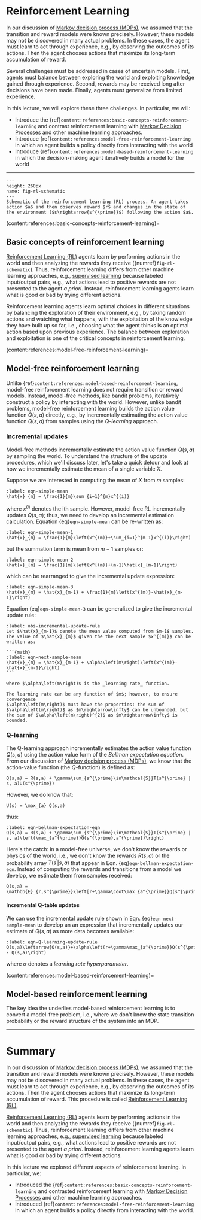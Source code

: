 # Reinforcement Learning

In our discussion of [Markov decision process (MDPs)](./mdp.md), we assumed that the transition and reward models were known precisely. However, these models may not be discovered in many actual problems. In these cases, the agent must learn to act through experience, e.g., by observing the outcomes of its actions. Then the agent chooses actions that maximize its long-term accumulation of reward. 

Several challenges must be addressed in cases of uncertain models. First, agents must balance between exploring the world and exploiting knowledge gained through experience. Second, rewards may be received long after decisions have been made. Finally, agents must generalize from limited experience. 

In this lecture, we will explore these three challenges. In particular, we will:

* Introduce the {ref}`content:references:basic-concepts-reinforcement-learning` and contrast reinforcement learning with [Markov Decision Processes](./mdp.md) and other machine learning approaches. 
* Introduce {ref}`content:references:model-free-reinforcement-learning` in which an agent builds a policy directly from interacting with the world
* Introduce {ref}`content:references:model-based-reinforcement-learning` in which the decision-making agent iteratively builds a model for the world

---

 ```{figure} ./figs/Fig-Schematic-RL.pdf
---
height: 260px
name: fig-rl-schematic
---
Schematic of the reinforcement learning (RL) process. An agent takes action $a$ and then observes reward $r$ and changes in the state of the environment ($s\rightarrow{s^{\prime}}$) following the action $a$. 
```


(content:references:basic-concepts-reinforcement-learning)=
## Basic concepts of reinforcement learning
[Reinforcement Learning (RL)](https://en.wikipedia.org/wiki/Reinforcement_learning) agents learn by performing actions in the world and then analyzing the rewards they receive ({numref}`fig-rl-schematic`). Thus, reinforcement learning differs from other machine learning approaches, e.g., [supervised learning](https://en.wikipedia.org/wiki/Supervised_learning) because labeled input/output pairs, e.g., what actions lead to positive rewards are not presented to the agent _a priori_.  Instead, reinforcement learning agents learn what is good or bad by trying different actions. 

Reinforcement learning agents learn optimal choices in different situations by balancing the exploration of their environment, e.g., by taking random actions and watching what happens, with the exploitation of the knowledge they have built up so far, i.e., choosing what the agent thinks is an optimal action based upon previous experience. The balance between exploration and exploitation is one of the critical concepts in reinforcement learning.

(content:references:model-free-reinforcement-learning)=
## Model-free reinforcement learning
Unlike {ref}`content:references:model-based-reinforcement-learning`, model-free reinforcement learning does not require transition or reward models. Instead, model-free methods, like bandit problems, iteratively construct a policy by interacting with the world. However, unlike bandit problems, model-free 
reinforcement learning builds the action value function $Q(s, a)$ directly, e.g., by incrementally estimating the action value function $Q(s, a)$ from samples using the _Q-learning_ approach. 

### Incremental updates
Model-free methods incrementally estimate the action value function $Q(s, a)$ by sampling the world. To understand the structure of the update procedures, which we'll discuss later, let's take a quick detour and look at how we incrementally estimate the mean of a single variable $X$. 

Suppose we are interested in computing the mean of $X$ from $m$ samples:

```{math}
:label: eqn-simple-mean
\hat{x}_{m} = \frac{1}{m}\sum_{i=1}^{m}x^{(i)}
```

where $x^{(i)}$ denotes the ith sample. However, model-free RL incrementally updates $Q(s,a)$; thus, we need to develop an incremental estimation calculation. 
Equation {eq}`eqn-simple-mean` can be re-written as:

```{math}
:label: eqn-simple-mean-1
\hat{x}_{m} = \frac{1}{m}\left(x^{(m)}+\sum_{i=1}^{m-1}x^{(i)}\right)
```

but the summation term is mean from $m-1$ samples or:

```{math}
:label: eqn-simple-mean-2
\hat{x}_{m} = \frac{1}{m}\left(x^{(m)}+(m-1)\hat{x}_{m-1}\right)
```

which can be rearranged to give the incremental update expression:

```{math}
:label: eqn-simple-mean-3
\hat{x}_{m} = \hat{x}_{m-1} + \frac{1}{m}\left(x^{(m)}-\hat{x}_{m-1}\right)
```

Equation {eq}`eqn-simple-mean-3` can be generalized to give the incremental update rule:

````{prf:observation} Incremental update rule
:label: obs-incremental-update-rule
Let $\hat{x}_{m-1}$ denote the mean value computed from $m-1$ samples. The value of $\hat{x}_{m}$ given the the next sample $x^{(m)}$ can be written as:

```{math}
:label: eqn-next-sample-mean
\hat{x}_{m} = \hat{x}_{m-1} + \alpha\left(m\right)\left(x^{(m)}-\hat{x}_{m-1}\right)
```

where $\alpha\left(m\right)$ is the _learning rate_ function. 

The learning rate can be any function of $m$; however, to ensure convergence 
$\alpha\left(m\right)$ must have the properties: the sum of $\alpha\left(m\right)$ as $m\rightarrow\infty$ can be unbounded, but the sum of $\alpha\left(m\right)^{2}$ as $m\rightarrow\infty$ is bounded. 
````

### Q-learning
The Q-learning approach incrementally estimates the action value function $Q(s,a)$ using the action value form of the _Bellman expectation equation_. 
From our discussion of [Markov decision process (MDPs)](./mdp.md), we know that the action-value function (the $Q$-function) is defined as:

```{math}
Q(s,a) = R(s,a) + \gamma\sum_{s^{\prime}\in\mathcal{S}}T(s^{\prime} | s, a)U(s^{\prime})
```

However, we do know that:

```{math}
U(s) = \max_{a} Q(s,a)
```

thus:

```{math}
:label: eqn-bellman-expectation-eqn
Q(s,a) = R(s,a) + \gamma\sum_{s^{\prime}\in\mathcal{S}}T(s^{\prime} | s, a)\left(\max_{a^{\prime}}Q(s^{\prime},a^{\prime})\right)
```

Here's the catch: in a model-free universe, we don't know the rewards or physics of the world, i.e., we don't know the rewards $R(s,a)$ or the probability array $T(s^{\prime} | s, a)$ that appear in Eqn. {eq}`eqn-bellman-expectation-eqn`. Instead of computing the rewards and transitions from a model we develop, we estimate them from samples received:

```{math}
Q(s,a) = \mathbb{E}_{r,s^{\prime}}\left[r+\gamma\cdot\max_{a^{\prime}}Q(s^{\prime},a^{\prime})\right]
```

#### Incremental Q-table updates
We can use the incremental update rule shown in Eqn. {eq}`eqn-next-sample-mean` to develop an an expression that incrementally updates our estimate of $Q(s,a)$ as more data becomes available: 

```{math}
:label: eqn-Q-learning-update-rule
Q(s,a)\leftarrow{Q(s,a)}+\alpha\left(r+\gamma\max_{a^{\prime}}Q(s^{\prime},a^{\prime}) - Q(s,a)\right)
```

where $\alpha$ denotes a _learning rate hyperparameter_. 

(content:references:model-based-reinforcement-learning)=
## Model-based reinforcement learning 
The key idea the underlies model-based reinforcement learning is to convert a model-free problem, i.e., where we don't know the state transition probability or the reward structure of the system into an MDP.   


--- 

# Summary
In our discussion of [Markov decision process (MDPs)](./mdp.md), we assumed that the transition and reward models were known precisely. However, these models may not be discovered in many actual problems. In these cases, the agent must learn to act through experience, e.g., by observing the outcomes of its actions. Then the agent chooses actions that maximize its long-term accumulation of reward. This procedure is called [Reinforcement Learning (RL)](https://en.wikipedia.org/wiki/Reinforcement_learning).

[Reinforcement Learning (RL)](https://en.wikipedia.org/wiki/Reinforcement_learning) agents learn by performing actions in the world and then analyzing the rewards they receive ({numref}`fig-rl-schematic`). Thus, reinforcement learning differs from other machine learning approaches, e.g., [supervised learning](https://en.wikipedia.org/wiki/Supervised_learning) because labeled input/output pairs, e.g., what actions lead to positive rewards are not presented to the agent _a priori_.  Instead, reinforcement learning agents learn what is good or bad by trying different actions. 

In this lecture we explored different aspects of reinforcement learning. In particular, we:
* Introduced the {ref}`content:references:basic-concepts-reinforcement-learning` and contrasted reinforcement learning with [Markov Decision Processes](./mdp.md) and other machine learning approaches. 
* Introduced {ref}`content:references:model-free-reinforcement-learning` in which an agent builds a policy directly from interacting with the world. 